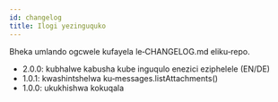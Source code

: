 ```yaml
---
id: changelog
title: Ilogi yezinguquko
---
```


Bheka umlando ogcwele kufayela le‑CHANGELOG.md eliku‑repo.

- 2.0.0: kubhalwe kabusha kube inguqulo enezici eziphelele (EN/DE)
- 1.0.1: kwashintshelwa ku‑messages.listAttachments()
- 1.0.0: ukukhishwa kokuqala
